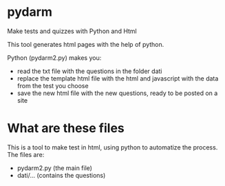 # pydarm

Make tests and quizzes with Python and Html

This tool generates html pages with the help of python.

Python (pydarm2.py) makes you:
- read the txt file with the questions in the folder dati
- replace the template html file with the html and javascript with the data from the test you choose
- save the new html file with the new questions, ready to be posted on a site

# What are these files

This is a tool to make test in html, using python to automatize the process.
The files are:

- pydarm2.py (the main file)
- dati/... (contains the questions)
